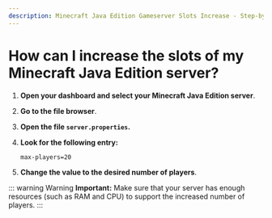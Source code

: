 ```yaml
---
description: Minecraft Java Edition Gameserver Slots Increase - Step-by-step guide for Vanilla, Spigot, Bukkit, Paper, Folia, Purple and Pufferfish servers.
---
```


# How can I increase the slots of my Minecraft Java Edition server?

1. <strong>Open your dashboard and select your Minecraft Java Edition server</strong>.

2. <strong>Go to the file browser</strong>.

3. <strong>Open the file ```server.properties```.</strong>

4. <strong>Look for the following entry:</strong>

    ```
    max-players=20
    ```

5. <strong>Change the value to the desired number of players</strong>.

::: warning Warning
<strong>Important:</strong> Make sure that your server has enough resources (such as RAM and CPU) to support the increased number of players.
:::
